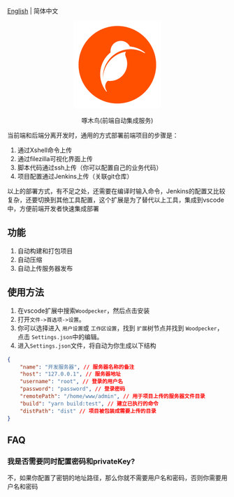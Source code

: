 [English](./README.md) | 简体中文
<p align="center">
  <img src="./media/woodpecker.png" />
</p>
<p align="center">
  啄木鸟(前端自动集成服务)
</p>

当前端和后端分离开发时，通用的方式部署前端项目的步骤是：

1. 通过Xshell命令上传
2. 通过filezilla可视化界面上传
3. 脚本代码通过ssh上传（你可以配置自己的业务代码）
4. 项目配置通过Jenkins上传（关联git仓库）

以上的部署方式，有不足之处，还需要在编译时输入命令，Jenkins的配置又比较复杂，还要切换到其他工具配置，这个扩展是为了替代以上工具，集成到vscode中，方便前端开发者快速集成部署

## 功能

1. 自动构建和打包项目
2. 自动压缩
3. 自动上传服务器发布

## 使用方法

1. 在vscode扩展中搜索`Woodpecker`，然后点击安装
2. 打开`文件->首选项->设置`。
3. 你可以选择进入 `用户设置`或 `工作区设置`，找到 `扩展`树节点并找到 `Woodpecker`，点击 `Settings.json`中的编辑。
4. 进入`Settings.json`文件，将自动为你生成以下结构

```json
{
    "name": "开发服务器", // 服务器名称的备注
    "host": "127.0.0.1", // 服务器地址
    "username": "root", // 登录的用户名
    "password": "password", // 登录密码
    "remotePath": "/home/www/admin", // 用于项目上传的服务器文件目录
    "build": "yarn build:test", // 建立已执行的命令
    "distPath": "dist" // 项目被包装成需要上传的目录
}

```

## FAQ

### 我是否需要同时配置密码和privateKey?

不，如果你配置了密钥的地址路径，那么你就不需要用户名和密码，否则你需要用户名和密码
